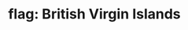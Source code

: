 ---
layout: smileys&emotion
title: "flag: British Virgin Islands"
emoji: flag_british_virgin_islands
permalink: 🇻🇬.html
image: assets/img/3moji/flag_british_virgin_islands.png
---